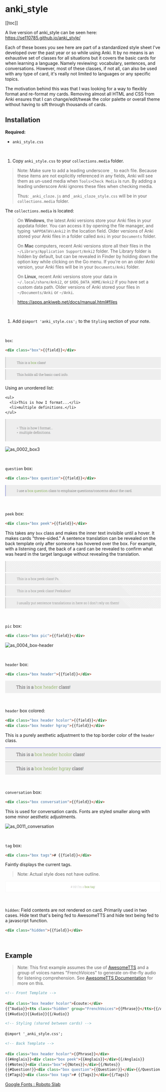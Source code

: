 # anki_style

[[toc]]

A live version of anki_style can be seen here: https://se110785.github.io/anki_style/

Each of these boxes you see here are part of a standardized style sheet I've developed over the past year or so while using Anki. It by no means is an exhaustive set of classes for all situations but it covers the basic cards for when learning a language. Namely reviewing: vocabulary, sentences, and conversations. However, most of these classes, if not all, can also be used with any type of card, it's really not limited to languages or any specific topics.

The motivation behind this was that I was looking for a way to flexibly format and re-format my cards. Removing almost all HTML and CSS from Anki ensures that I can change/edit/tweak the color palette or overall theme without having to sift through thousands of cards.

## Installation

**Required:** 
  - `anki_style.css`

<br>

1. Copy `anki_style.css` to your `collections.media` folder. 

>Note: Make sure to add a leading underscore `_` to each file. Because these items are not explicitly referenced in any fields, Anki will see them as un-used media when `Tools>Check Media` is run. By adding a leading underscore Anki ignores these files when checking media.
>
>Thus: `_anki_cloze.js` and `_anki_cloze_style.css` will be in your `collections.media` folder.

The `collections.media` is located:
>On **Windows**, the latest Anki versions store your Anki files in your appdata folder. You can access it by opening the file manager, and typing` %APPDATA%\Anki2` in the location field. Older versions of Anki stored your Anki files in a folder called `Anki` in your `Documents` folder.
>
>On **Mac** computers, recent Anki versions store all their files in the `~/Library/Application Support/Anki2` folder. The Library folder is hidden by default, but can be revealed in Finder by holding down the option key while clicking on the Go menu. If you’re on an older Anki version, your Anki files will be in your `Documents/Anki` folder.
>
>On **Linux**, recent Anki versions store your data in` ~/.local/share/Anki2`, or `$XDG_DATA_HOME/Anki2` if you have set a custom data path. Older versions of Anki stored your files in `~/Documents/Anki` or `~/Anki`.
>
> https://apps.ankiweb.net/docs/manual.html#files

<br>

1. Add `@import 'anki_style.css';` to the `Styling` section of your note.

<br>


`box`:
```html
<div class="box">{{field}}</div>
```
![as_0000_box1](images/as_0000_box1.png)
![as_0001_box2](images/as_0001_box2.png)

Using an unordered list: 
```
<ul>
  <li>This is how I format...</li>
  <li>multiple definitions.</li>
</ul>
```
![as_0002_box3](images/as_0002_box3.png)

![as_0002_box3](images/as_0002_box4.png)

<br>


`question` box:
``` html
<div class="box question">{{field}}</div>
```
![as_0003_box-question](images/as_0003_box-question.png)

<br>


`peek` box:

```html
<div class="box peek">{{field}}</div>
```
This takes any `box` class and makes the inner text invisible until a hover. It makes cards "three-sided." A sentence translation can be revealed on the back template only after someone has hovered over the box. For example, with a listening card, the back of a card can be revealed to confirm what was heard in the target language without revealing the translation.

![as_0007_peek](images/as_0007_peek.png)
![as_0008_revealed1](images/as_0008_revealed1.png)
![as_0009_revealed2](images/as_0009_revealed2.png)
![as_0010_revealed3](images/as_0010_revealed3.png)

<br>

`pic` box:
```html
<div class="box pic">{{field}}</div>
```
![as_0004_box-header](images/as_0004_box-image.png)

<br>


`header` box:
``` html
<div class="box header">{{field}}</div>
```
![as_0004_box-header](images/as_0004_box-header.png)

<br>


`header` box colored:
``` html
<div class="box header hcolor">{{field}}</div>
<div class="box header hgray">{{field}}</div>
```
This is a purely aesthetic adjustment to the top border color of the `header` class.

![as_0005_box-header-hcolor](images/as_0005_box-header-hcolor.png)
![as_0006_box-header-hgray](images/as_0006_box-header-hgray.png)

<br>


`conversation` box:
``` html
<div class="box conversation">{{field}}</div>
```
This is used for conversation cards. Fonts are styled smaller along with some minor aesthetic adjustments.

![as_0011_conversation](images/as_0011_conversation_new.png)

<br>

`tag` box:
```html
<div class="box tags"># {{field}}</div>
```
Faintly displays the current tags. 
>Note: Actual style does not have outline.

![as_0012_tag](images/as_0012_tag.png)

<br>

`hidden`:
Field contents are not rendered on card. Primarily used in two cases. Hide text that's being fed to AwesomeTTS and hide text being fed to a javascript function.
```html
<div class="hidden">{{field}}</div>
```
<br>


## Example

>Note: This first example assumes the use of [AwesomeTTS](https://ankiweb.net/shared/info/301952613) and a group of voices names "FrenchVoices" to generate on-the-fly audio for listening comprehension. See [AwesomeTTS Documentation](https://ankiatts.appspot.com/) for more on this.

```html
<!-- Front Template -->

<div class="box header hcolor">Écoute:</div>
{{^Audio}}<tts class="hidden" group="FrenchVoices">{{Phrase}}</tts>{{/Audio}}
{{#Audio}}{{Audio}}{{/Audio}}
```

```html
<!-- Styling (shared between cards) -->

@import '_anki_style.css';
```

```html
<!-- Back Template -->

<div class="box header hcolor">{{Phrase}}</div>
{{#Anglais}}<div class="box peek">{{Anglais}}</div>{{/Anglais}}
{{#Notes}}<div class="box">{{Notes}}</div>{{/Notes}}
{{#Question!}}<div class="box question">{{Question!}}</div>{{/Question!}}
{{#Tags}}<div class="box tags"># {{Tags}}</div>{{/Tags}}
```

[Google Fonts : Roboto Slab](https://fonts.google.com/specimen/Roboto+Slab)

